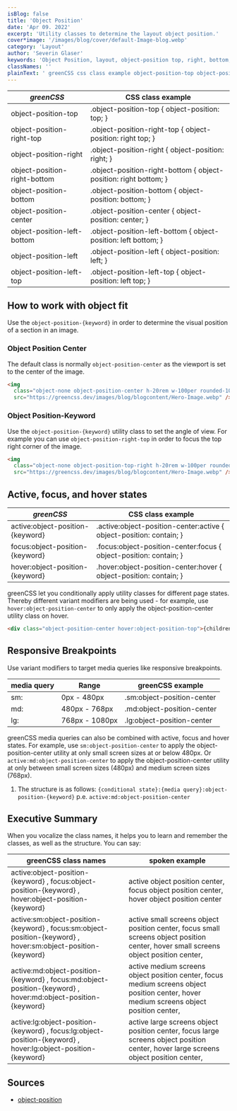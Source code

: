 ```yaml
---
isBlog: false
title: 'Object Position'
date: 'Apr 09. 2022'
excerpt: 'Utility classes to determine the layout object position.'
cover*image: '/images/blog/cover/default-Image-blog.webp'
category: 'Layout'
author: 'Severin Glaser'
keywords: 'Object Position, layout, object-position top, right, bottom, left'
classNames: ''
plainText: ' greenCSS css class example object-position-top object-position-top object-position: top; object-position-right-top object-position-right-top object-position: right top; object-position-right object-position-right object-position: right; object-position-right-bottom object-position-right-bottom object-position: right bottom; object-position-bottom object-position-bottom object-position: bottom; object-position-center object-position-center object-position: center; object-position-left-bottom object-position-left-bottom object-position: left bottom; object-position-left object-position-left object-position: left; object-position-left-top object-position-left-top object-position: left top; how to work with object fit use the `object-position keyword ` in order to determine the visual position of a section in an image object position center the default class is normally `object-position-center` as the viewport is set to the center of the image  object position-keyword use the `object-position keyword ` utility class to set the angle of view for example you can use `object-position-right-top` in order to focus the top right corner of the image  active focus and hover states greenCSS css class example active:object-position keyword active :object-position-center:active object-position: contain; focus:object-position keyword focus :object-position-center:focus object-position: contain; hover:object-position keyword hover :object-position-center:hover object-position: contain; greenCSS let you conditionally apply utility classes for different page states thereby different variant modifiers are being used for example use `hover:object-position-center` to only apply the object-position-center utility class on hover  responsive breakpoints use variant modifiers to target media queries like responsive breakpoints media query range greenCSS example sm: 0px 480px sm:object-position-center md: 480px 768px md:object-position-center lg: 768px 1080px lg:object-position-center greenCSS media queries can also be combined with active focus and hover states for example use `sm:object-position-center` to apply the object-position-center utility at only small screen sizes at or below 480px or `active:md:object-position-center` to apply the object-position-center utility at only between small screen sizes 480px and medium screen sizes 768px 1 the structure is as follows: ` conditional state : media query :object-position keyword ` p e `active:md:object-position-center` executive summary when you vocalize the class names it helps you to learn and remember the classes as well as the structure you can say: greenCSS class names spoken example active:object-position keyword focus:object-position keyword hover:object-position keyword active object position center focus object position center hover object position center active:sm:object-position keyword focus:sm:object-position keyword hover:sm:object-position keyword active small screens object position center focus small screens object position center hover small screens object position center active:md:object-position keyword focus:md:object-position keyword hover:md:object-position keyword active medium screens object position center focus medium screens object position center hover medium screens object position center active:lg:object-position keyword focus:lg:object-position keyword hover:lg:object-position keyword active large screens object position center focus large screens object position center hover large screens object position center sources object-position https: developer mozilla org en-us docs web css object-position '
---
```


| _greenCSS_                   | CSS class example                                                |
| ---------------------------- | ---------------------------------------------------------------- |
| object-position-top          | .object-position-top { object-position: top; }                   |
| object-position-right-top    | .object-position-right-top { object-position: right top; }       |
| object-position-right        | .object-position-right { object-position: right; }               |
| object-position-right-bottom | .object-position-right-bottom { object-position: right bottom; } |
| object-position-bottom       | .object-position-bottom { object-position: bottom; }             |
| object-position-center       | .object-position-center { object-position: center; }             |
| object-position-left-bottom  | .object-position-left-bottom { object-position: left bottom; }   |
| object-position-left         | .object-position-left { object-position: left; }                 |
| object-position-left-top     | .object-position-left-top { object-position: left top; }         |

## How to work with object fit

Use the `object-position-{keyword}` in order to determine the visual position of a section in an image.

### Object Position Center

The default class is normally `object-position-center` as the viewport is set to the center of the image.

```html
<img
  class="object-none object-position-center h-20rem w-100per rounded-10px"
  src="https://greencss.dev/images/blog/blogcontent/Hero-Image.webp" />
```

### Object Position-Keyword

Use the `object-position-{keyword}` utility class to set the angle of view. For example you can use `object-position-right-top` in order to focus the top right corner of the image.

```html
<img
  class="object-none object-position-top-right h-20rem w-100per rounded-10px"
  src="https://greencss.dev/images/blog/blogcontent/Hero-Image.webp" />
```

## Active, focus, and hover states

| _greenCSS_                       | CSS class example                                                    |
| -------------------------------- | -------------------------------------------------------------------- |
| active:object-position-{keyword} | .active\:object-position-center:active { object-position: contain; } |
| focus:object-position-{keyword}  | .focus\:object-position-center:focus { object-position: contain; }   |
| hover:object-position-{keyword}  | .hover\:object-position-center:hover { object-position: contain; }   |

greenCSS let you conditionally apply utility classes for different page states. Thereby different variant modifiers are being used - for example, use `hover:object-position-center` to only apply the object-position-center utility class on hover.

```html
<div class="object-position-center hover:object-position-top">{children}</div>
```

## Responsive Breakpoints

Use variant modifiers to target media queries like responsive breakpoints.

| media query | Range          | greenCSS example           |
| ----------- | -------------- | -------------------------- |
| sm:         | 0px - 480px    | .sm:object-position-center |
| md:         | 480px - 768px  | .md:object-position-center |
| lg:         | 768px - 1080px | .lg:object-position-center |

greenCSS media queries can also be combined with active, focus and hover states. For example, use `sm:object-position-center` to apply the object-position-center utility at only small screen sizes at or below 480px. Or `active:md:object-position-center` to apply the object-position-center utility at only between small screen sizes (480px) and medium screen sizes (768px).

1. The structure is as follows: `{conditional state}:{media query}:object-position-{keyword}` p.e. `active:md:object-position-center`

## Executive Summary

When you vocalize the class names, it helps you to learn and remember the classes, as well as the structure. You can say:

| greenCSS class names                                                                                          | spoken example                                                                                                                          |
| ------------------------------------------------------------------------------------------------------------- | --------------------------------------------------------------------------------------------------------------------------------------- |
| active:object-position-{keyword} , focus:object-position-{keyword} , hover:object-position-{keyword}          | active object position center, focus object position center, hover object position center                                               |
| active:sm:object-position-{keyword} , focus:sm:object-position-{keyword} , hover:sm:object-position-{keyword} | active small screens object position center, focus small screens object position center, hover small screens object position center,    |
| active:md:object-position-{keyword} , focus:md:object-position-{keyword} , hover:md:object-position-{keyword} | active medium screens object position center, focus medium screens object position center, hover medium screens object position center, |
| active:lg:object-position-{keyword} , focus:lg:object-position-{keyword} , hover:lg:object-position-{keyword} | active large screens object position center, focus large screens object position center, hover large screens object position center,    |

## Sources

- [object-position](https://developer.mozilla.org/en-US/docs/Web/CSS/object-position)
